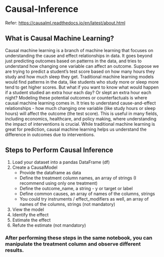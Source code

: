 # Causal-Inference

Refer: https://causalml.readthedocs.io/en/latest/about.html

## What is Causal Machine Learning?

Causal machine learning is a branch of machine learning that focuses on understanding the cause and effect relationships in data. It goes beyond just predicting outcomes based on patterns in the data, and tries to understand how changing one variable can affect an outcome. Suppose we are trying to predict a student’s test score based on how many hours they study and how much sleep they get. Traditional machine learning models would find patterns in the data, like students who study more or sleep more tend to get higher scores. But what if you want to know what would happen if a student studied an extra hour each day? Or slept an extra hour each night? Modeling these potential outcomes or counterfactuals is where causal machine learning comes in. It tries to understand cause-and-effect relationships - how much changing one variable (like study hours or sleep hours) will affect the outcome (the test score). This is useful in many fields, including economics, healthcare, and policy making, where understanding the impact of interventions is crucial. While traditional machine learning is great for prediction, causal machine learning helps us understand the difference in outcomes due to interventions.


## Steps to Perform Causal Inference

1. Load your dataset into a pandas DataFrame (df)
2. Create a CausalModel
    - Provide the dataframe as data
    - Define the treatment column names, an array of strings (I recommend using only one treatment)
    - Define the outcome_name, a string - y or target or label
    - Define common causes, an array of names of the columns, strings
    - You could try instruments / effect_modifiers as well, an array of names of the columns, strings (not mandatory)
3. View the model
4. Identify the effect
5. Estimate the effect
6. Refute the estimate (not mandatory)

### After performing these steps in the same notebook, you can manipulate the treatment column and observe different results. 